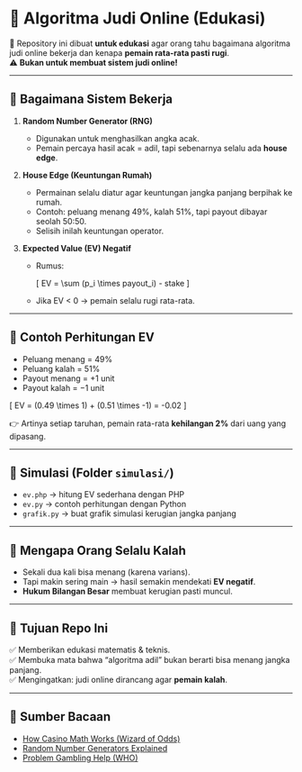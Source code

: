 # 🎲 Algoritma Judi Online (Edukasi)

📌 Repository ini dibuat **untuk edukasi** agar orang tahu bagaimana algoritma judi online bekerja dan kenapa **pemain rata-rata pasti rugi**.  
⚠️ **Bukan untuk membuat sistem judi online!**

---

## 🔹 Bagaimana Sistem Bekerja

1. **Random Number Generator (RNG)**  
   - Digunakan untuk menghasilkan angka acak.
   - Pemain percaya hasil acak = adil, tapi sebenarnya selalu ada **house edge**.

2. **House Edge (Keuntungan Rumah)**  
   - Permainan selalu diatur agar keuntungan jangka panjang berpihak ke rumah.
   - Contoh: peluang menang 49%, kalah 51%, tapi payout dibayar seolah 50:50.  
   - Selisih inilah keuntungan operator.

3. **Expected Value (EV) Negatif**  
   - Rumus:  

     \[
     EV = \sum (p_i \times payout_i) - stake
     \]

   - Jika EV < 0 → pemain selalu rugi rata-rata.

---

## 🔹 Contoh Perhitungan EV

- Peluang menang = 49%  
- Peluang kalah = 51%  
- Payout menang = +1 unit  
- Payout kalah = −1 unit  

\[
EV = (0.49 \times 1) + (0.51 \times -1) = -0.02
\]

👉 Artinya setiap taruhan, pemain rata-rata **kehilangan 2%** dari uang yang dipasang.

---

## 🔹 Simulasi (Folder `simulasi/`)

- `ev.php` → hitung EV sederhana dengan PHP  
- `ev.py` → contoh perhitungan dengan Python  
- `grafik.py` → buat grafik simulasi kerugian jangka panjang  

---

## 🔹 Mengapa Orang Selalu Kalah

- Sekali dua kali bisa menang (karena varians).  
- Tapi makin sering main → hasil semakin mendekati **EV negatif**.  
- **Hukum Bilangan Besar** membuat kerugian pasti muncul.  

---

## 🔹 Tujuan Repo Ini

✅ Memberikan edukasi matematis & teknis.  
✅ Membuka mata bahwa “algoritma adil” bukan berarti bisa menang jangka panjang.  
✅ Mengingatkan: judi online dirancang agar **pemain kalah**.  

---

## 📖 Sumber Bacaan

- [How Casino Math Works (Wizard of Odds)](https://wizardofodds.com/gambling/house-edge/)  
- [Random Number Generators Explained](https://en.wikipedia.org/wiki/Random_number_generation)  
- [Problem Gambling Help (WHO)](https://www.who.int/news-room/fact-sheets/detail/gambling-and-gaming)  
